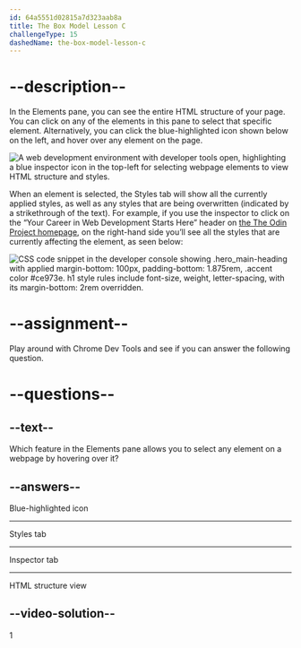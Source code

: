 ```yaml
---
id: 64a5551d02815a7d323aab8a
title: The Box Model Lesson C
challengeType: 15
dashedName: the-box-model-lesson-c
--- 
```

# --description--

In the Elements pane, you can see the entire HTML structure of your page. You can click on any of the elements in this pane to select that specific element. Alternatively, you can click the blue-highlighted icon shown below on the left, and hover over any element on the page.

<img src="https://cdn.freecodecamp.org/curriculum/odin-project/the-box-model/inspector-icon.png" alt="A web development environment with developer tools open, highlighting a blue inspector icon in the top-left for selecting webpage elements to view HTML structure and styles.">

When an element is selected, the Styles tab will show all the currently applied styles, as well as any styles that are being overwritten (indicated by a strikethrough of the text). For example, if you use the inspector to click on the “Your Career in Web Development Starts Here” header on <a href="https://www.theodinproject.com/" target="_blank">the The Odin Project homepage</a>, on the right-hand side you’ll see all the styles that are currently affecting the element, as seen below:

<img src="https://cdn.freecodecamp.org/curriculum/odin-project/the-box-model/overwritten-style.png" alt="CSS code snippet in the developer console showing .hero_main-heading with applied margin-bottom: 100px, padding-bottom: 1.875rem, .accent color #ce973e. h1 style rules include font-size, weight, letter-spacing, with its margin-bottom: 2rem overridden.">

# --assignment--

Play around with Chrome Dev Tools and see if you can answer the following question.

# --questions--

## --text--

Which feature in the Elements pane allows you to select any element on a webpage by hovering over it?

## --answers--

Blue-highlighted icon

---

Styles tab

---

Inspector tab

---

HTML structure view 


## --video-solution--

1
